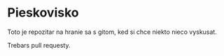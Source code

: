 Pieskovisko
===========

Toto je repozitar na hranie sa s gitom, ked si chce niekto
nieco vyskusat.

Trebars pull requesty.
